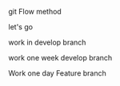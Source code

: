 git Flow method

let's go 

work in develop branch

work one week develop branch

Work one day Feature branch


